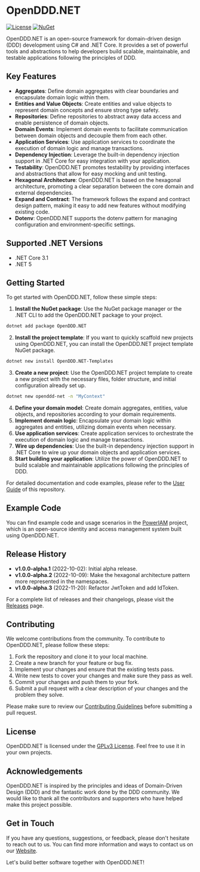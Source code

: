 # OpenDDD.NET

[![License](https://img.shields.io/badge/License-GPLv3-blue.svg)](https://www.gnu.org/licenses/gpl-3.0.html)
[![NuGet](https://img.shields.io/nuget/v/OpenDDD.NET.svg)](https://www.nuget.org/packages/OpenDDD.NET/)

OpenDDD.NET is an open-source framework for domain-driven design (DDD) development using C# and .NET Core. It provides a set of powerful tools and abstractions to help developers build scalable, maintainable, and testable applications following the principles of DDD.

## Key Features

- **Aggregates**: Define domain aggregates with clear boundaries and encapsulate domain logic within them.
- **Entities and Value Objects**: Create entities and value objects to represent domain concepts and ensure strong type safety.
- **Repositories**: Define repositories to abstract away data access and enable persistence of domain objects.
- **Domain Events**: Implement domain events to facilitate communication between domain objects and decouple them from each other.
- **Application Services**: Use application services to coordinate the execution of domain logic and manage transactions.
- **Dependency Injection**: Leverage the built-in dependency injection support in .NET Core for easy integration with your application.
- **Testability**: OpenDDD.NET promotes testability by providing interfaces and abstractions that allow for easy mocking and unit testing.
- **Hexagonal Architecture**: OpenDDD.NET is based on the hexagonal architecture, promoting a clear separation between the core domain and external dependencies.
- **Expand and Contract**: The framework follows the expand and contract design pattern, making it easy to add new features without modifying existing code.
- **Dotenv**: OpenDDD.NET supports the dotenv pattern for managing configuration and environment-specific settings.

## Supported .NET Versions

- .NET Core 3.1
- .NET 5

## Getting Started

To get started with OpenDDD.NET, follow these simple steps:

1. **Install the NuGet package**: Use the NuGet package manager or the .NET CLI to add the OpenDDD.NET package to your project.

```bash
dotnet add package OpenDDD.NET
```

2. **Install the project template**: If you want to quickly scaffold new projects using OpenDDD.NET, you can install the OpenDDD.NET project template NuGet package.

```bash
dotnet new install OpenDDD.NET-Templates
```

3. **Create a new project**: Use the OpenDDD.NET project template to create a new project with the necessary files, folder structure, and initial configuration already set up.

```bash
dotnet new openddd-net -n "MyContext"
```

4. **Define your domain model**: Create domain aggregates, entities, value objects, and repositories according to your domain requirements.
5. **Implement domain logic**: Encapsulate your domain logic within aggregates and entities, utilizing domain events when necessary.
6. **Use application services**: Create application services to orchestrate the execution of domain logic and manage transactions.
7. **Wire up dependencies**: Use the built-in dependency injection support in .NET Core to wire up your domain objects and application services.
8. **Start building your application**: Utilize the power of OpenDDD.NET to build scalable and maintainable applications following the principles of DDD.

For detailed documentation and code examples, please refer to the [User Guide](https://opendddnet.readthedocs.io/en/latest/index.html) of this repository.

## Example Code

You can find example code and usage scenarios in the [PowerIAM](https://github.com/poweriam) project, which is an open-source identity and access management system built using OpenDDD.NET.

## Release History

- **v1.0.0-alpha.1** (2022-10-02): Initial alpha release.
- **v1.0.0-alpha.2** (2022-10-09): Make the hexagonal architecture pattern more represented in the namespaces.
- **v1.0.0-alpha.3** (2022-11-20): Refactor JwtToken and add IdToken.

For a complete list of releases and their changelogs, please visit the [Releases](https://github.com/runemalm/OpenDDD.NET/releases) page.

## Contributing

We welcome contributions from the community. To contribute to OpenDDD.NET, please follow these steps:

1. Fork the repository and clone it to your local machine.
2. Create a new branch for your feature or bug fix.
3. Implement your changes and ensure that the existing tests pass.
4. Write new tests to cover your changes and make sure they pass as well.
5. Commit your changes and push them to your fork.
6. Submit a pull request with a clear description of your changes and the problem they solve.

Please make sure to review our [Contributing Guidelines](https://github.com/runemalm/OpenDDD.NET/blob/master/CONTRIBUTING.md) before submitting a pull request.

## License

OpenDDD.NET is licensed under the [GPLv3 License](https://www.gnu.org/licenses/gpl-3.0.html). Feel free to use it in your own projects.

## Acknowledgements

OpenDDD.NET is inspired by the principles and ideas of Domain-Driven Design (DDD) and the fantastic work done by the DDD community. We would like to thank all the contributors and supporters who have helped make this project possible.

## Get in Touch

If you have any questions, suggestions, or feedback, please don't hesitate to reach out to us. You can find more information and ways to contact us on our [Website](https://www.openddd.net).

Let's build better software together with OpenDDD.NET!
